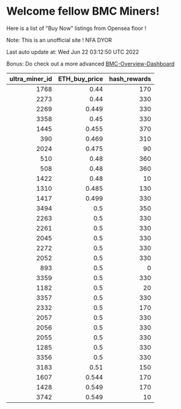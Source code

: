 # Welcome fellow BMC Miners!
Here is a list of "Buy Now" listings from Opensea floor !

Note: This is an unofficial site ! NFA DYOR

Last auto update at: Wed Jun 22 03:12:50 UTC 2022

Bonus: Do check out a more advanced [BMC-Overview-Dashboard](https://dune.com/defifunk/BMC-Overview-Dashboard)


|   ultra_miner_id |   ETH_buy_price |   hash_rewards |
|-----------------:|----------------:|---------------:|
|             1768 |           0.44  |            170 |
|             2273 |           0.44  |            330 |
|             2269 |           0.449 |            330 |
|             3358 |           0.45  |            330 |
|             1445 |           0.455 |            370 |
|              390 |           0.469 |            310 |
|             2024 |           0.475 |             90 |
|              510 |           0.48  |            360 |
|              508 |           0.48  |            360 |
|             1422 |           0.48  |             10 |
|             1310 |           0.485 |            130 |
|             1417 |           0.499 |            330 |
|             3494 |           0.5   |            350 |
|             2263 |           0.5   |            330 |
|             2261 |           0.5   |            330 |
|             2045 |           0.5   |            330 |
|             2272 |           0.5   |            330 |
|             2052 |           0.5   |            330 |
|              893 |           0.5   |              0 |
|             3359 |           0.5   |            330 |
|             1182 |           0.5   |             20 |
|             3357 |           0.5   |            330 |
|             2332 |           0.5   |            170 |
|             2057 |           0.5   |            330 |
|             2056 |           0.5   |            330 |
|             2055 |           0.5   |            330 |
|             1285 |           0.5   |            330 |
|             3356 |           0.5   |            330 |
|             3183 |           0.51  |            150 |
|             1607 |           0.544 |            170 |
|             1428 |           0.549 |            170 |
|             3742 |           0.549 |             10 |